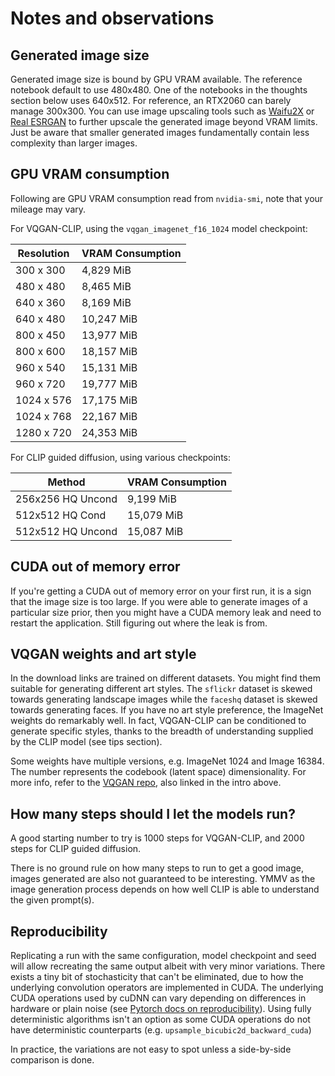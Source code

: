 # Notes and observations

## Generated image size

Generated image size is bound by GPU VRAM available. The reference notebook default to use 480x480. One of the notebooks in the thoughts section below uses 640x512. For reference, an RTX2060 can barely manage 300x300. You can use image upscaling tools such as [Waifu2X](https://github.com/nagadomi/waifu2x) or [Real ESRGAN](https://github.com/xinntao/Real-ESRGAN) to further upscale the generated image beyond VRAM limits. Just be aware that smaller generated images fundamentally contain less complexity than larger images. 

## GPU VRAM consumption

Following are GPU VRAM consumption read from `nvidia-smi`, note that your mileage may vary.

For VQGAN-CLIP, using the `vqgan_imagenet_f16_1024` model checkpoint:

| Resolution| VRAM Consumption |
| ----------| ---------------- |
| 300 x 300 | 4,829 MiB        |
| 480 x 480 | 8,465 MiB        |
| 640 x 360 | 8,169 MiB        |
| 640 x 480 | 10,247 MiB       |
| 800 x 450 | 13,977 MiB       |
| 800 x 600 | 18,157 MiB       |
| 960 x 540 | 15,131 MiB       |
| 960 x 720 | 19,777 MiB       |
| 1024 x 576| 17,175 MiB       |
| 1024 x 768| 22,167 MiB       |
| 1280 x 720| 24,353 MiB       |

For CLIP guided diffusion, using various checkpoints:

| Method            | VRAM Consumption |
| ------------------| ---------------- |
| 256x256 HQ Uncond | 9,199 MiB        |
| 512x512 HQ Cond   | 15,079 MiB       |
| 512x512 HQ Uncond | 15,087 MiB       |

## CUDA out of memory error

If you're getting a CUDA out of memory error on your first run, it is a sign that the image size is too large. If you were able to generate images of a particular size prior, then you might have a CUDA memory leak and need to restart the application. Still figuring out where the leak is from.

## VQGAN weights and art style

In the download links are trained on different datasets. You might find them suitable for generating different art styles. The `sflickr` dataset is skewed towards generating landscape images while the `faceshq` dataset is skewed towards generating faces. If you have no art style preference, the ImageNet weights do remarkably well. In fact, VQGAN-CLIP can be conditioned to generate specific styles, thanks to the breadth of understanding supplied by the CLIP model (see tips section).

Some weights have multiple versions, e.g. ImageNet 1024 and Image 16384. The number represents the codebook (latent space) dimensionality. For more info, refer to the [VQGAN repo](https://github.com/CompVis/taming-transformers), also linked in the intro above.

## How many steps should I let the models run?

A good starting number to try is 1000 steps for VQGAN-CLIP, and 2000 steps for CLIP guided diffusion.

There is no ground rule on how many steps to run to get a good image, images generated are also not guaranteed to be interesting. YMMV as the image generation process depends on how well CLIP is able to understand the given prompt(s).

## Reproducibility

Replicating a run with the same configuration, model checkpoint and seed will allow recreating the same output albeit with very minor variations. There exists a tiny bit of stochasticity that can't be eliminated, due to how the underlying convolution operators are implemented in CUDA. The underlying CUDA operations used by cuDNN can vary depending on differences in hardware or plain noise (see [Pytorch docs on reproducibility](https://pytorch.org/docs/stable/notes/randomness.html)). Using fully deterministic algorithms isn't an option as some CUDA operations do not have deterministic counterparts (e.g. `upsample_bicubic2d_backward_cuda`)

In practice, the variations are not easy to spot unless a side-by-side comparison is done. 